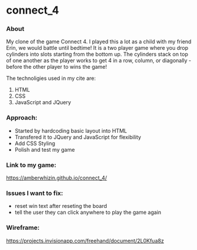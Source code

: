 # connect_4

### About

My clone of the game Connect 4. I played this a lot as a child with my friend Erin, we would battle until bedtime! It is a two player game where you drop cylinders into slots starting from the bottom up. The cylinders stack on top of one another as the player works to get 4 in a row, column, or diagonally - before the other player to wins the game!


The technoligies used in my cite are: 
1. HTML
2. CSS
3. JavaScript and JQuery

### Approach:

- Started by hardcoding basic layout into HTML
- Transfered it to JQuery and JavaScript for flexibility
- Add CSS Styling
- Polish and test my game


### Link to my game:
https://amberwhizin.github.io/connect_4/



### Issues I want to fix:

- reset win text after reseting the board
- tell the user they can click anywhere to play the game again


### Wireframe:
https://projects.invisionapp.com/freehand/document/2L0Kfua8z





